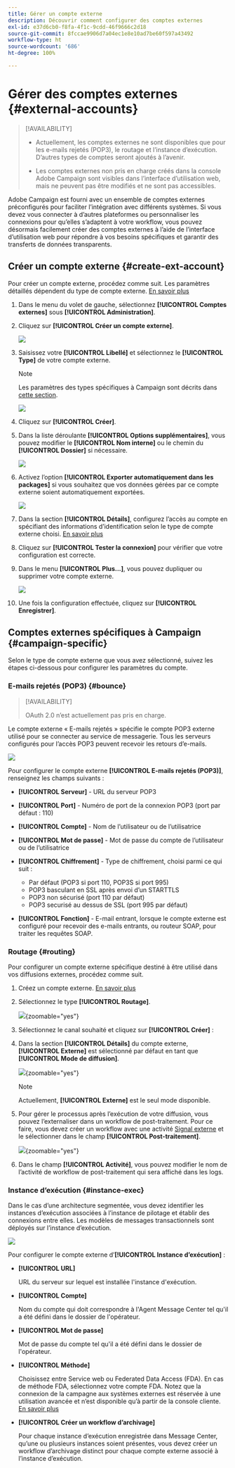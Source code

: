```yaml
---
title: Gérer un compte externe
description: Découvrir comment configurer des comptes externes
exl-id: e37d6cb0-f8fa-4f1c-9cdd-46f9666c2d18
source-git-commit: 8fccae9906d7a04ec1e8e10ad7be60f597a43492
workflow-type: ht
source-wordcount: '686'
ht-degree: 100%

---
```


# Gérer des comptes externes {#external-accounts}

>[!AVAILABILITY]
>
>* Actuellement, les comptes externes ne sont disponibles que pour les e-mails rejetés (POP3), le routage et l’instance d’exécution. D’autres types de comptes seront ajoutés à l’avenir.
>
>* Les comptes externes non pris en charge créés dans la console Adobe Campaign sont visibles dans l’interface d’utilisation web, mais ne peuvent pas être modifiés et ne sont pas accessibles.

Adobe Campaign est fourni avec un ensemble de comptes externes préconfigurés pour faciliter l’intégration avec différents systèmes. Si vous devez vous connecter à d’autres plateformes ou personnaliser les connexions pour qu’elles s’adaptent à votre workflow, vous pouvez désormais facilement créer des comptes externes à l’aide de l’interface d’utilisation web pour répondre à vos besoins spécifiques et garantir des transferts de données transparents.

## Créer un compte externe {#create-ext-account}

Pour créer un compte externe, procédez comme suit. Les paramètres détaillés dépendent du type de compte externe. [En savoir plus](#campaign-specific)

1. Dans le menu du volet de gauche, sélectionnez **[!UICONTROL Comptes externes]** sous **[!UICONTROL Administration]**.

1. Cliquez sur **[!UICONTROL Créer un compte externe]**.

   ![](assets/external_account_create_1.png)

1. Saisissez votre **[!UICONTROL Libellé]** et sélectionnez le **[!UICONTROL Type]** de votre compte externe.

   >[!NOTE]
   >
   >Les paramètres des types spécifiques à Campaign sont décrits dans [cette section](#campaign-specific).

   ![](assets/external_account_create_2.png)

1. Cliquez sur **[!UICONTROL Créer]**.

1. Dans la liste déroulante **[!UICONTROL Options supplémentaires]**, vous pouvez modifier le **[!UICONTROL Nom interne]** ou le chemin du **[!UICONTROL Dossier]** si nécessaire.

   ![](assets/external_account_create_3.png)

1. Activez l’option **[!UICONTROL Exporter automatiquement dans les packages]** si vous souhaitez que vos données gérées par ce compte externe soient automatiquement exportées. <!--Exported where??-->

   ![](assets/external_account_create_exported.png)

1. Dans la section **[!UICONTROL Détails]**, configurez l’accès au compte en spécifiant des informations d’identification selon le type de compte externe choisi. [En savoir plus](#bounce)

1. Cliquez sur **[!UICONTROL Tester la connexion]** pour vérifier que votre configuration est correcte.

1. Dans le menu **[!UICONTROL Plus...]**, vous pouvez dupliquer ou supprimer votre compte externe.

   ![](assets/external_account_create_4.png)

1. Une fois la configuration effectuée, cliquez sur **[!UICONTROL Enregistrer]**.

## Comptes externes spécifiques à Campaign {#campaign-specific}

Selon le type de compte externe que vous avez sélectionné, suivez les étapes ci-dessous pour configurer les paramètres du compte.

### E-mails rejetés (POP3) {#bounce}

>[!AVAILABILITY]
>
> OAuth 2.0 n’est actuellement pas pris en charge.

Le compte externe « E-mails rejetés » spécifie le compte POP3 externe utilisé pour se connecter au service de messagerie. Tous les serveurs configurés pour l’accès POP3 peuvent recevoir les retours d’e-mails.

![](assets/external_account_bounce.png)

Pour configurer le compte externe **[!UICONTROL E-mails rejetés (POP3)]**, renseignez les champs suivants :

* **[!UICONTROL Serveur]** - URL du serveur POP3

* **[!UICONTROL Port]** - Numéro de port de la connexion POP3 (port par défaut : 110)

* **[!UICONTROL Compte]** - Nom de l’utilisateur ou de l’utilisatrice

* **[!UICONTROL Mot de passe]** - Mot de passe du compte de l’utilisateur ou de l’utilisatrice

* **[!UICONTROL Chiffrement]** - Type de chiffrement, choisi parmi ce qui suit :

   * Par défaut (POP3 si port 110, POP3S si port 995)
   * POP3 basculant en SSL après envoi d’un STARTTLS
   * POP3 non sécurisé (port 110 par défaut)
   * POP3 securisé au dessus de SSL (port 995 par défaut)

* **[!UICONTROL Fonction]** - E-mail entrant, lorsque le compte externe est configuré pour recevoir des e-mails entrants, ou routeur SOAP, pour traiter les requêtes SOAP.

### Routage {#routing}

Pour configurer un compte externe spécifique destiné à être utilisé dans vos diffusions externes, procédez comme suit.

1. Créez un compte externe. [En savoir plus](../administration/external-account.md#create-ext-account)

1. Sélectionnez le type **[!UICONTROL Routage]**.

   ![](assets/external-account-routing.png){zoomable="yes"}

1. Sélectionnez le canal souhaité et cliquez sur **[!UICONTROL Créer]** :

1. Dans la section **[!UICONTROL Détails]** du compte externe, **[!UICONTROL Externe]** est sélectionné par défaut en tant que **[!UICONTROL Mode de diffusion]**.

   ![](assets/external-account-delivery-mode.png){zoomable="yes"}

   >[!NOTE]
   >
   >Actuellement, **[!UICONTROL Externe]** est le seul mode disponible.

1. Pour gérer le processus après l’exécution de votre diffusion, vous pouvez l’externaliser dans un workflow de post-traitement. Pour ce faire, vous devez créer un workflow avec une activité [Signal externe](../workflows/activities/external-signal.md) et le sélectionner dans le champ **[!UICONTROL Post-traitement]**.

   ![](assets/external-account-post-processing.png){zoomable="yes"}

1. Dans le champ **[!UICONTROL Activité]**, vous pouvez modifier le nom de l’activité de workflow de post-traitement qui sera affiché dans les logs. <!--you can edit the name of the activity that will be created if you add an external or bulk delivery to a workflow-->


### Instance d’exécution {#instance-exec}

Dans le cas d’une architecture segmentée, vous devez identifier les instances d’exécution associées à l’instance de pilotage et établir des connexions entre elles. Les modèles de messages transactionnels sont déployés sur l’instance d’exécution.

![](assets/external_account_exec.png)

Pour configurer le compte externe d’**[!UICONTROL Instance d’exécution]** :

* **[!UICONTROL URL]**

  URL du serveur sur lequel est installée l&#39;instance d&#39;exécution.

* **[!UICONTROL Compte]**

  Nom du compte qui doit correspondre à l&#39;Agent Message Center tel qu&#39;il a été défini dans le dossier de l&#39;opérateur.

* **[!UICONTROL Mot de passe]**

  Mot de passe du compte tel qu&#39;il a été défini dans le dossier de l&#39;opérateur.

* **[!UICONTROL Méthode]**

  Choisissez entre Service web ou Federated Data Access (FDA).
En cas de méthode FDA, sélectionnez votre compte FDA. Notez que la connexion de la campagne aux systèmes externes est réservée à une utilisation avancée et n’est disponible qu’à partir de la console cliente. [En savoir plus](https://experienceleague.adobe.com/fr/docs/campaign/campaign-v8/connect/fda#_blank)

* **[!UICONTROL Créer un workflow d’archivage]**

  Pour chaque instance d’exécution enregistrée dans Message Center, qu’une ou plusieurs instances soient présentes, vous devez créer un workflow d’archivage distinct pour chaque compte externe associé à l’instance d’exécution.
